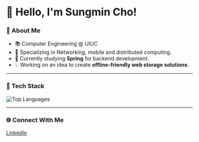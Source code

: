 # 👋 Hello, I'm Sungmin Cho!

### 🚀 About Me
- 📚 Computer Engineering @ UIUC
- 💼 Specializing in Networking, mobile and distributed computing.
- 🌱 Currently studying **Spring** for backend development.
- 💡 Working on an idea to create **offline-friendly web storage solutions**.

---

### 🔧 Tech Stack

![Top Languages](https://github-readme-stats.vercel.app/api/top-langs/?username=samcho02&layout=compact&hide=jupyter%20notebook&theme=radical)

---

### 🌐 Connect With Me
[LinkedIn](https://www.linkedin.com/in/sungmincho0930)
